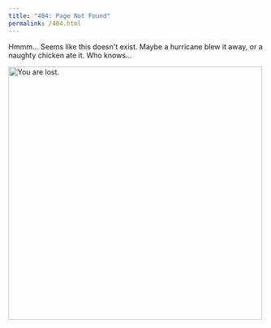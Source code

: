 ```yaml
---
title: "404: Page Not Found"
permalink: /404.html
---
```


Hmmm... Seems like this doesn't exist. Maybe a hurricane blew it away, or a naughty chicken ate it. Who knows...

<image src="/the-chicken-pen/assets/Lost_Sign.png" alt="You are lost." width=500px />


